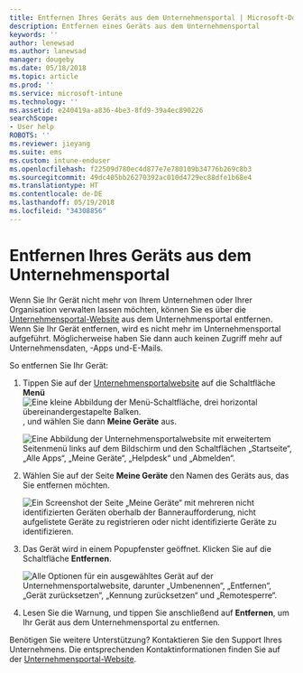 ```yaml
---
title: Entfernen Ihres Geräts aus dem Unternehmensportal | Microsoft-Dokumentation
description: Entfernen eines Geräts aus dem Unternehmensportal
keywords: ''
author: lenewsad
ms.author: lanewsad
manager: dougeby
ms.date: 05/18/2018
ms.topic: article
ms.prod: ''
ms.service: microsoft-intune
ms.technology: ''
ms.assetid: e240419a-a836-4be3-8fd9-39a4ec890226
searchScope:
- User help
ROBOTS: ''
ms.reviewer: jieyang
ms.suite: ems
ms.custom: intune-enduser
ms.openlocfilehash: f22509d780ec4d877e7e780109b34776b269c8b3
ms.sourcegitcommit: 49dc405bb26270392ac010d4729ec88dfe1b68e4
ms.translationtype: HT
ms.contentlocale: de-DE
ms.lasthandoff: 05/19/2018
ms.locfileid: "34308856"
---
```

# <a name="remove-your-device-from-the-company-portal"></a>Entfernen Ihres Geräts aus dem Unternehmensportal

Wenn Sie Ihr Gerät nicht mehr von Ihrem Unternehmen oder Ihrer Organisation verwalten lassen möchten, können Sie es über die [Unternehmensportal-Website](https://portal.manage.microsoft.com#HelpDeskDialog) aus dem Unternehmensportal entfernen. Wenn Sie Ihr Gerät entfernen, wird es nicht mehr im Unternehmensportal aufgeführt. Möglicherweise haben Sie dann auch keinen Zugriff mehr auf Unternehmensdaten, -Apps und-E-Mails.

So entfernen Sie Ihr Gerät:

1. Tippen Sie auf der [Unternehmensportalwebsite](https://portal.manage.microsoft.com#HelpDeskDialog) auf die Schaltfläche __Menü__ ![Eine kleine Abbildung der Menü-Schaltfläche, drei horizontal übereinandergestapelte Balken.](/Intune/whats-new/media/CP_hamburger_menu.png), und wählen Sie dann __Meine Geräte__ aus.

   ![Eine Abbildung der Unternehmensportalwebsite mit erweitertem Seitenmenü links auf dem Bildschirm und den Schaltflächen „Startseite“, „Alle Apps“, „Meine Geräte“, „Helpdesk“ und „Abmelden“.](/media/iwp-expanded-sidebar.png)

2. Wählen Sie auf der Seite __Meine Geräte__ den Namen des Geräts aus, das Sie entfernen möchten.

    ![Ein Screenshot der Seite „Meine Geräte“ mit mehreren nicht identifizierten Geräten oberhalb der Banneraufforderung, nicht aufgelistete Geräte zu registrieren oder nicht identifizierte Geräte zu identifizieren.](./media/macOS_enroll_002_tap_here_banner.png)

3. Das Gerät wird in einem Popupfenster geöffnet. Klicken Sie auf die Schaltfläche **Entfernen**.

   ![Alle Optionen für ein ausgewähltes Gerät auf der Unternehmensportalwebsite, darunter „Umbenennen“, „Entfernen“, „Gerät zurücksetzen“, „Kennung zurücksetzen“ und „Remotesperre“. ](./media/iwp-screen-with-all-options.png)

4. Lesen Sie die Warnung, und tippen Sie anschließend auf **Entfernen**, um Ihr Gerät aus dem Unternehmensportal zu entfernen.

Benötigen Sie weitere Unterstützung? Kontaktieren Sie den Support Ihres Unternehmens. Die entsprechenden Kontaktinformationen finden Sie auf der [Unternehmensportal-Website](https://portal.manage.microsoft.com#HelpDeskDialog).
